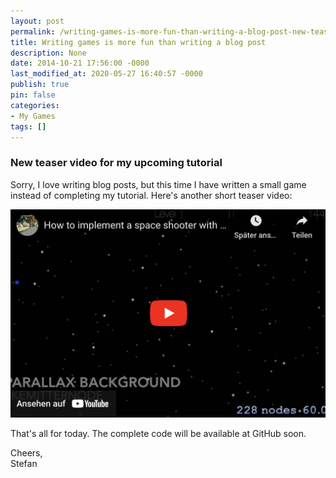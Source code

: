 ```yaml
---
layout: post
permalink: /writing-games-is-more-fun-than-writing-a-blog-post-new-teaser-video-for-my-upcoming-tutorial/
title: Writing games is more fun than writing a blog post
description: None
date: 2014-10-21 17:56:00 -0000
last_modified_at: 2020-05-27 16:40:57 -0000
publish: true
pin: false
categories:
- My Games
tags: []
---
```

### New teaser video for my upcoming tutorial

Sorry, I love writing blog posts, but this time I have written a small game instead of completing my tutorial. Here's another short teaser video:

[![Video](/assets/wp-content/uploads/Videos/8d8MH_gXt84.png)](https://youtu.be/8d8MH_gXt84)

That's all for today. The complete code will be available at GitHub soon.

Cheers,  
Stefan

